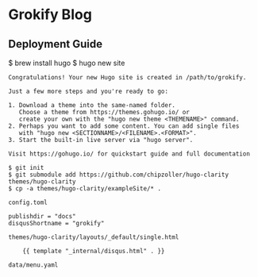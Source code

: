 # Grokify Blog

## Deployment Guide

$ brew install hugo
$ hugo new site <sitename>

```
Congratulations! Your new Hugo site is created in /path/to/grokify.

Just a few more steps and you're ready to go:

1. Download a theme into the same-named folder.
   Choose a theme from https://themes.gohugo.io/ or
   create your own with the "hugo new theme <THEMENAME>" command.
2. Perhaps you want to add some content. You can add single files
   with "hugo new <SECTIONNAME>/<FILENAME>.<FORMAT>".
3. Start the built-in live server via "hugo server".

Visit https://gohugo.io/ for quickstart guide and full documentation
```

```
$ git init
$ git submodule add https://github.com/chipzoller/hugo-clarity themes/hugo-clarity
$ cp -a themes/hugo-clarity/exampleSite/* .
```

`config.toml`

```
publishdir = "docs"
disqusShortname = "grokify"
```

`themes/hugo-clarity/layouts/_default/single.html`

```
    {{ template "_internal/disqus.html" . }}
```

`data/menu.yaml`